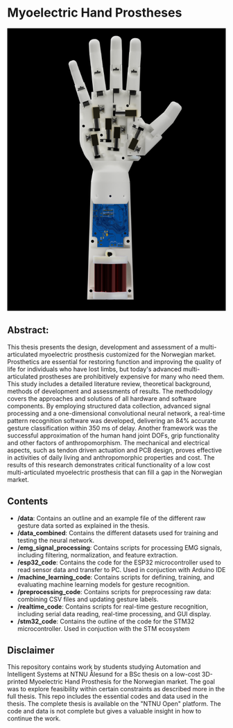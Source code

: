 # Myoelectric Hand Prostheses

![CAD model of the prothesis](/images/prosthesis_split_after_pcb-LQ.png)

## Abstract:
This thesis presents the design, development and assessment of a multi-articulated myoelectric prosthesis customized for the Norwegian market. Prosthetics are essential for restoring function and improving the quality of life for individuals who have lost limbs, but today's advanced multi-articulated prostheses are prohibitively expensive for many who need them. This study includes a detailed literature review, theoretical background, methods of development and assessments of results. The methodology covers the approaches and solutions of all hardware and software components. By employing structured data collection, advanced signal processing and a one-dimensional convolutional neural network, a real-time pattern recognition software was developed, delivering an 84% accurate gesture classification within 350 ms of delay. Another framework was the successful approximation of the human hand joint DOFs, grip functionality and other factors of anthropomorphism. The mechanical and electrical aspects, such as tendon driven actuation and PCB design, proves effective in activities of daily living and anthropomorphic properties and cost. The results of this research demonstrates critical functionality of a low cost multi-articulated myoelectric prosthesis that can fill a gap in the Norwegian market. 

## Contents
- **/data**: Contains an outline and an example file of the different raw gesture data sorted as explained in the thesis.
- **/data_combined**: Contains the different datasets used for training and testing the neural network.
- **/emg_signal_processing**: Contains scripts for processing EMG signals, including filtering, normalization, and feature extraction.
- **/esp32_code**: Contains the code for the ESP32 microcontroller used to read sensor data and transfer to PC. Used in conjuction with Arduino IDE
- **/machine_learning_code**: Contains scripts for defining, training, and evaluating machine learning models for gesture recognition.
- **/preprocessing_code**: Contains scripts for preprocessing raw data: combining CSV files and updating gesture labels.
- **/realtime_code**: Contains scripts for real-time gesture recognition, including serial data reading, real-time processing, and GUI display.
- **/stm32_code**: Contains the outline of the code for the STM32 microcontroller. Used in conjuction with the STM ecosystem

## Disclaimer
This repository contains work by students studying Automation and Intelligent Systems at NTNU Ålesund for a BSc thesis on a low-cost 3D-printed Myoelectric Hand Prosthesis for the Norwegian market. 
The goal was to explore feasibility within certain constraints as described more in the full thesis. This repo includes the essential codes and data used in the thesis. The complete thesis is available on the "NTNU Open" platform.
The code and data is not complete but gives a valuable insight in how to continue the work.
